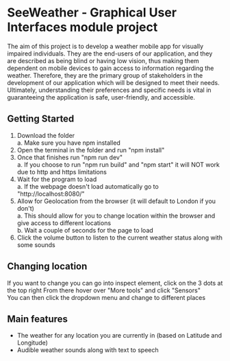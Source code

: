 # SeeWeather - Graphical User Interfaces module project
The aim of this project is to develop a weather mobile app for visually impaired individuals. They are the end-users of our application, and they are described as being blind or having low vision, thus making them dependent on mobile devices to gain access to information regarding the weather. Therefore, they are the primary group of stakeholders in the development of our application which will be designed to meet their needs. Ultimately, understanding their preferences and specific needs is vital in guaranteeing the application is safe, user-friendly, and accessible.  

## Getting Started
1. Download the folder <br>
	a. Make sure you have npm installed
2. Open the terminal in the folder and run "npm install"
3. Once that finishes run "npm run dev" <br>
	a. If you choose to run "npm run build" and "npm start" it will NOT work due to http and https limitations
4. Wait for the program to load <br>
	a. If the webpage doesn't load automatically go to "http://localhost:8080/"
5. Allow for Geolocation from the browser (it will default to London if you don't) <br>
	a. This should allow for you to change location within the browser and give access to different locations <br>
	b. Wait a couple of seconds for the page to load
6. Click the volume button to listen to the current weather status along with some sounds

## Changing location
If you want to change you can go into inspect element, click on the 3 dots at the top right
From there hover over "More tools" and click "Sensors" <br>
You can then click the dropdown menu and change to different places

## Main features
* The weather for any location you are currently in (based on Latitude and Longitude)
* Audible weather sounds along with text to speech
